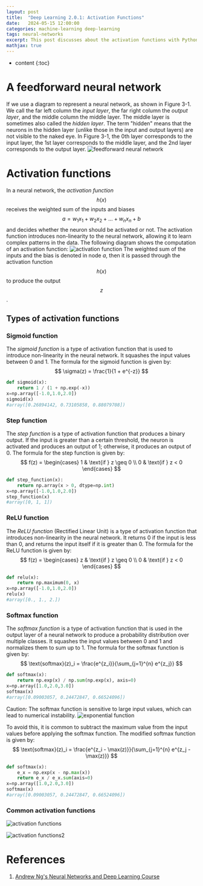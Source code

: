 ```yaml
---
layout: post
title:  "Deep Learning 2.0.1: Activation Functions"
date:   2024-05-15 12:00:00
categories: machine-learning deep-learning
tags: neural-networks
excerpt: This post discusses about the activation functions with Python implementations.
mathjax: true
---
```


* content
{:toc}


# A feedforward neural network
If we use a diagram to represent a neural network, as shown in Figure 3-1. 
We call the far left column the _input layer_, the far right column the _output layer_, and the middle column the middle layer. 
The middle layer is sometimes also called the _hidden layer_. The term "hidden" means that the neurons in the hidden layer (unlike those in the input and output layers) are not visible to the naked eye. 
In Figure 3-1, the 0th layer corresponds to the input layer, the 1st layer corresponds to the middle layer, and the 2nd layer corresponds to the output layer.
![feedforward neural network](/assets/images/deep_learning/200/neural-network-example.png)

# Activation functions
In a neural network, the _activation function_ $$ h(x) $$ receives the weighted sum of the inputs and biases $$ a = w_1x_1 + w_2x_2 + \ldots + w_nx_n + b$$ and decides whether the neuron should be activated or not. 
The activation function introduces non-linearity to the neural network, allowing it to learn complex patterns in the data. The following diagram shows the computation of an activation function:
![activation function](/assets/images/deep_learning/200/activation-func-compute.png)
The weighted sum of the inputs and the bias is denoted in node _a_, then it is passed through the activation function $$ h(x) $$ to produce the output $$ z $$.

## Types of activation functions

### Sigmoid function
The _sigmoid function_ is a type of activation function that is used to introduce non-linearity in the neural network. It squashes the input values between 0 and 1. The formula for the sigmoid function is given by:
$$ \sigma(z) = \frac{1}{1 + e^{-z}} $$

```python
def sigmoid(x):
    return 1 / (1 + np.exp(-x))
x=np.array([-1.0,1.0,2.0])
sigmoid(x) 
#array([0.26894142, 0.73105858, 0.88079708])
```

### Step function
The _step function_ is a type of activation function that produces a binary output. If the input is greater than a certain threshold, the neuron is activated and produces an output of 1; otherwise, it produces an output of 0. The formula for the step function is given by:
$$ f(z) = \begin{cases} 1 & \text{if } z \geq 0 \\ 0 & \text{if } z < 0 \end{cases} $$

```python   
def step_function(x):
    return np.array(x > 0, dtype=np.int)
x=np.array([-1.0,1.0,2.0])
step_function(x)
#array([0, 1, 1])
```

### ReLU function
The _ReLU function_ (Rectified Linear Unit) is a type of activation function that introduces non-linearity in the neural network. It returns 0 if the input is less than 0, and returns the input itself if it is greater than 0. The formula for the ReLU function is given by:
$$ f(z) = \begin{cases} z & \text{if } z \geq 0 \\ 0 & \text{if } z < 0 \end{cases} $$

```python
def relu(x):
    return np.maximum(0, x)
x=np.array([-1.0,1.0,2.0])
relu(x)
#array([0., 1., 2.])
```

### Softmax function
The _softmax function_ is a type of activation function that is used in the output layer of a neural network to produce a probability distribution over multiple classes. It squashes the input values between 0 and 1 and normalizes them to sum up to 1. The formula for the softmax function is given by:
$$ \text{softmax}(z)_i = \frac{e^{z_i}}{\sum_{j=1}^{n} e^{z_j}} $$

```python
def softmax(x):
    return np.exp(x) / np.sum(np.exp(x), axis=0)
x=np.array([1.0,2.0,3.0])
softmax(x)
#array([0.09003057, 0.24472847, 0.66524096])
```

Caution: The softmax function is sensitive to large input values, which can lead to numerical instability. 
![exponential function](/assets/images/deep_learning/200/exponentials.png)    

To avoid this, it is common to subtract the maximum value from the input values before applying the softmax function. The modified softmax function is given by:
$$ \text{softmax}(z)_i = \frac{e^{z_i - \max(z)}}{\sum_{j=1}^{n} e^{z_j - \max(z)}} $$

```python
def softmax(x):
    e_x = np.exp(x - np.max(x))
    return e_x / e_x.sum(axis=0)
x=np.array([1.0,2.0,3.0])
softmax(x)
#array([0.09003057, 0.24472847, 0.66524096])
```

### Common activation functions
![activation functions](/assets/images/deep_learning/200/activation-functions.png)

![activation functions2](/assets/images/deep_learning/200/activation_functions_andrew_ng.png)


# References
1. [Andrew Ng's Neural Networks and Deep Learning Course](https://www.coursera.org/learn/neural-networks-deep-learning)